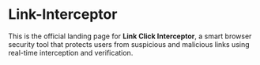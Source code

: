 # Link-Interceptor
This is the official landing page for **Link Click Interceptor**, a smart browser security tool that protects users from suspicious and malicious links using real-time interception and verification.
